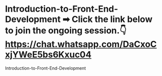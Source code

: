 # Introduction-to-Front-End-Development ➡ Click the link below to join the ongoing session.👇https://chat.whatsapp.com/DaCxoCxjYWeE5bs6Kxuc04
Introduction-to-Front-End-Development
